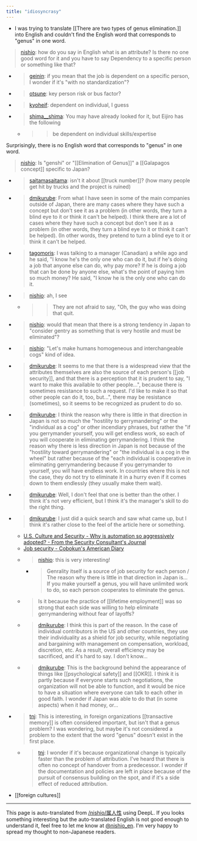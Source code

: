 ```yaml
---
title: "idiosyncrasy"
---
```


- I was trying to translate [[There are two types of genus elimination.]] into English and couldn't find the English word that corresponds to "genus" in one word.

> [nishio](https://twitter.com/nishio/status/1498575947293163520): how do you say in English what is an attribute? Is there no one good word for it and you have to say Dependency to a specific person or something like that?
- > [geinin](https://twitter.com/geinin/status/1498577128614346754): if you mean that the job is dependent on a specific person, I wonder if it's "with no standardization"?
- > [otsune](https://twitter.com/otsune/status/1498577472345948166): key person risk or bus factor?
- > [kyoheif](https://twitter.com/kyoheif/status/1498577613521965056): dependent on individual, I guess
- > [shima__shima](https://twitter.com/shima__shima/status/1498624495795404806): You may have already looked for it, but Eijiro has the following
    - > >be dependent on individual skills/expertise

Surprisingly, there is no English word that corresponds to "genus" in one word.
> [nishio](https://twitter.com/nishio/status/1498584849070067714): Is "genshi" or "[[Elimination of Genus]]" a [[Galapagos concept]] specific to Japan?
- > [saitamasaitama](https://twitter.com/saitamasaitama/status/1498585681572282368): isn't it about [[truck number]]? (how many people get hit by trucks and the project is ruined)
- > [dmikurube](https://twitter.com/dmikurube/status/1498586196859326464): From what I have seen in some of the main companies outside of Japan, there are many cases where they have such a concept but don't see it as a problem (in other words, they turn a blind eye to it or think it can't be helped). I think there are a lot of cases where they have such a concept but don't see it as a problem (in other words, they turn a blind eye to it or think it can't be helped). (In other words, they pretend to turn a blind eye to it or think it can't be helped.
- > [tagomoris](https://twitter.com/tagomoris/status/1498586504947400705): I was talking to a manager (Canadian) a while ago and he said, "I know he's the only one who can do it, but if he's doing a job that anyone else can do, why pay more? If he is doing a job that can be done by anyone else, what's the point of paying him so much money? He said, "I know he is the only one who can do it.
- > [nishio](https://twitter.com/nishio/status/1498586677459419137): ah, I see
    - > >They are not afraid to say, "Oh, the guy who was doing that quit.
- > [nishio](https://twitter.com/nishio/status/1498587018426990595): would that mean that there is a strong tendency in Japan to "consider gentry as something that is very hostile and must be eliminated"?
- > [nishio](https://twitter.com/nishio/status/1498587361432973314): "Let's make humans homogeneous and interchangeable cogs" kind of idea.
- > [dmikurube](https://twitter.com/dmikurube/status/1498637068276498434): It seems to me that there is a widespread view that the attributes themselves are also the source of each person's [[job security]], and that there is a perception that it is prudent to say, "I want to make this available to other people...", because there is sometimes resistance to such a request. I'd like to make it so that other people can do it, too, but...", there may be resistance (sometimes), so it seems to be recognized as prudent to do so.
- > [dmikurube](https://twitter.com/dmikurube/status/1498638442947026944): I think the reason why there is little in that direction in Japan is not so much the "hostility to gerrymandering" or the "individual as a cog" or other incendiary phrases, but rather the "if you gerrymander yourself, you will get endless work, so each of you will cooperate in eliminating gerrymandering. I think the reason why there is less direction in Japan is not because of the "hostility toward gerrymandering" or "the individual is a cog in the wheel" but rather because of the "each individual is cooperative in eliminating gerrymandering because if you gerrymander to yourself, you will have endless work. In countries where this is not the case, they do not try to eliminate it in a hurry even if it comes down to them endlessly (they usually make them wait).
- > [dmikurube](https://twitter.com/dmikurube/status/1498641693431955456): Well, I don't feel that one is better than the other. I think it's not very efficient, but I think it's the manager's skill to do the right thing.
- > [dmikurube](https://twitter.com/dmikurube/status/1498648341340909575): I just did a quick search and saw what came up, but I think it's rather close to the feel of the article here or something.
    - [U.S. Culture and Security - Why is automation so aggressively adopted? - From the Security Consultant's Journal](https://www.scientia-security.org/entry/2017/02/08/214654)
    - [Job security - Cobokun's American Diary](https://cobokun.com/2019/03/12/job-security/)
    - > [nishio](https://twitter.com/nishio/status/1498666447635161089): this is very interesting!
        - > Genrality itself is a source of job security for each person / The reason why there is little in that direction in Japan is... If you make yourself a genus, you will have unlimited work to do, so each person cooperates to eliminate the genus.
    - > Is it because the practice of [[lifetime employment]] was so strong that each side was willing to help eliminate gerrymandering without fear of layoffs?
    - > [dmikurube](https://twitter.com/dmikurube/status/1498672756090900480): I think this is part of the reason. In the case of individual contributors in the US and other countries, they use their individuality as a shield for job security, while negotiating and bargaining with management on compensation, workload, discretion, etc. As a result, overall efficiency may be sacrificed, and it's hard to say. I don't know...
    - > [dmikurube](https://twitter.com/dmikurube/status/1498677160915386368): This is the background behind the appearance of things like [[psychological safety]] and [[OKR]]. I think it is partly because if everyone starts such negotiations, the organization will not be able to function, and it would be nice to have a situation where everyone can talk to each other in good faith. I wonder if Japan was able to do that (in some aspects) when it had money, or...

- > [tnj](https://twitter.com/tnj/status/1498658695957266434): This is interesting, in foreign organizations [[transactive memory]] is often considered important, but isn't that a genus problem? I was wondering, but maybe it's not considered a problem to the extent that the word "genus" doesn't exist in the first place.
    - > [tnj](https://twitter.com/tnj/status/1498661630707572736): I wonder if it's because organizational change is typically faster than the problem of attribution. I've heard that there is often no concept of handover from a predecessor. I wonder if the documentation and policies are left in place because of the pursuit of consensus building on the spot, and if it's a side effect of reduced attribution.


- [[foreign cultures]]

---
This page is auto-translated from [/nishio/属人性](https://scrapbox.io/nishio/属人性) using DeepL. If you looks something interesting but the auto-translated English is not good enough to understand it, feel free to let me know at [@nishio_en](https://twitter.com/nishio_en). I'm very happy to spread my thought to non-Japanese readers.